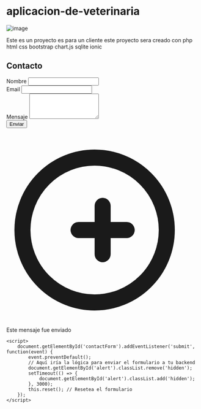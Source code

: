 # aplicacion-de-veterinaria

![image](https://github.com/user-attachments/assets/c6827095-8970-49b4-ba3e-eb2cd7ae9aa4)


Este es un proyecto es para  un cliente este proyecto sera creado con php html css bootstrap chart.js sqlite ionic 


<!DOCTYPE html>
<html lang="es">
<head>
    <meta charset="UTF-8">
    <meta name="viewport" content="width=device-width, initial-scale=1.0">
    <title>Contacto</title>
    <link href="https://cdn.jsdelivr.net/npm/tailwindcss@2.2.19/dist/tailwind.min.css" rel="stylesheet">
    <script src="https://cdn.jsdelivr.net/npm/@heroicons/react/outline"></script>
</head>
<body class="bg-gray-100 flex items-center justify-center min-h-screen">
    <div class="p-8 rounded-lg shadow-lg w-96">
        <h2 class="text-2xl font-bold mb-6 text-center">Contacto</h2>
        <form id="contactForm" class="bg-transparent">
            <div class="mb-4">
                <label class="block text-gray-700" for="name">Nombre</label>
                <input type="text" id="name" name="name" required class="mt-1 block w-full p-2 border border-gray-300 rounded"/>
            </div>
            <div class="mb-4">
                <label class="block text-gray-700" for="email">Email</label>
                <input type="email" id="email" name="email" required class="mt-1 block w-full p-2 border border-gray-300 rounded"/>
            </div>
            <div class="mb-4">
                <label class="block text-gray-700" for="message">Mensaje</label>
                <textarea id="message" name="message" rows="4" required class="mt-1 block w-full p-2 border border-gray-300 rounded"></textarea>
            </div>
            <button type="submit" class="w-full bg-blue-500 text-white p-2 rounded hover:bg-blue-600">Enviar</button>
        </form>
        <div id="alert" class="hidden fixed top-5 right-5 bg-green-500 text-white p-4 rounded flex items-center" role="alert">
            <svg class="h-6 w-6 mr-2" fill="none" stroke="currentColor" viewBox="0 0 24 24" xmlns="http://www.w3.org/2000/svg">
                <path stroke-linecap="round" stroke-linejoin="round" stroke-width="2" d="M9 12h6m-3-3v6m-1-12a9 9 0 11-9 9 9 9 0 019-9z"/>
            </svg>
            <span>Este mensaje fue enviado</span>
        </div>
    </div>

    <script>
        document.getElementById('contactForm').addEventListener('submit', function(event) {
            event.preventDefault();
            // Aquí iría la lógica para enviar el formulario a tu backend
            document.getElementById('alert').classList.remove('hidden');
            setTimeout(() => {
                document.getElementById('alert').classList.add('hidden');
            }, 3000);
            this.reset(); // Resetea el formulario
        });
    </script>
</body>
</html>

